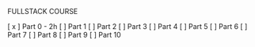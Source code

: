 FULLSTACK COURSE

[ x ] Part 0 - 2h
[  ] Part 1
[  ] Part 2
[  ] Part 3
[  ] Part 4
[  ] Part 5
[  ] Part 6
[  ] Part 7
[  ] Part 8
[  ] Part 9
[  ] Part 10
